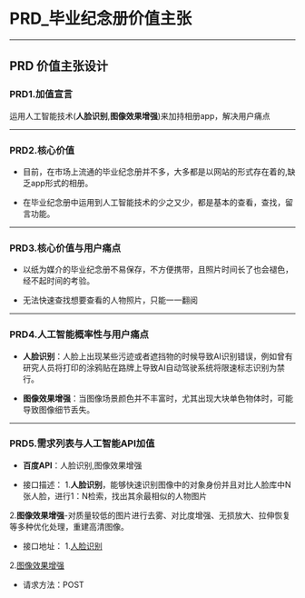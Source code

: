 # PRD_毕业纪念册价值主张

---

## PRD 价值主张设计


### PRD1.加值宣言

运用人工智能技术(**人脸识别**,**图像效果增强**)来加持相册app，解决用户痛点


---

### PRD2.核心价值

* 目前，在市场上流通的毕业纪念册并不多，大多都是以网站的形式存在着的,缺乏app形式的相册。

* 在毕业纪念册中运用到人工智能技术的少之又少，都是基本的查看，查找，留言功能。

---

### PRD3.核心价值与用户痛点

* 以纸为媒介的毕业纪念册不易保存，不方便携带，且照片时间长了也会褪色，经不起时间的考验。

* 无法快速查找想要查看的人物照片，只能一一翻阅

---

### PRD4.人工智能概率性与用户痛点

* **人脸识别**：人脸上出现某些污迹或者遮挡物的时候导致AI识别错误，例如曾有研究人员将打印的涂鸦贴在路牌上导致AI自动驾驶系统将限速标志识别为禁行。

* **图像效果增强**：当图像场景颜色并不丰富时，尤其出现大块单色物体时，可能导致图像细节丢失。

---

### PRD5.需求列表与人工智能API加值

* **百度API**：人脸识别,图像效果增强

* 接口描述：
1.**人脸识别**，能够快速识别图像中的对象身份并且对比人脸库中N张人脸，进行1：N检索，找出其余最相似的人物图片

2.**图像效果增强**-对质量较低的图片进行去雾、对比度增强、无损放大、拉伸恢复等多种优化处理，重建高清图像。

* 接口地址：
1.[人脸识别](https://cloud.baidu.com/product/face)

2.[图像效果增强](https://cloud.baidu.com/product/imageprocess)

* 请求方法：POST
